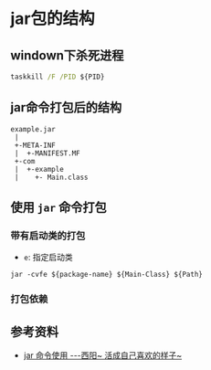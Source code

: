# jar包的结构

## windown下杀死进程
```cmd
taskkill /F /PID ${PID}
```

## jar命令打包后的结构
```text
example.jar
 |
 +-META-INF
 |  +-MANIFEST.MF
 +-com
 |  +-example
 |    +- Main.class
```

## 使用 `jar` 命令打包

### 带有启动类的打包
- `e`: 指定启动类
```shell
jar -cvfe ${package-name} ${Main-Class} ${Path}
```

### 打包依赖

## 参考资料
- [jar 命令使用 ---西阳~ 活成自己喜欢的样子~](https://www.cnblogs.com/kingsonfu/p/11461162.html)
